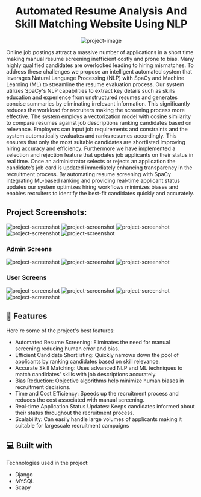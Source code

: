 <h1 align="center" id="title">Automated Resume Analysis And Skill Matching Website Using NLP</h1>

<p align="center"><img src="https://socialify.git.ci/vvenkatasaianand/Automated_Resume_Analysis_And_Skill_Matching_Website_using_NLP/image?custom_description=Django+Application&amp;description=1&amp;font=Bitter&amp;language=1&amp;name=1&amp;pattern=Transparent&amp;theme=Auto" alt="project-image"></p>

<p id="description">Online job postings attract a massive number of applications in a short time making manual resume screening inefficient costly and prone to bias. Many highly qualified candidates are overlooked leading to hiring mismatches. To address these challenges we propose an intelligent automated system that leverages Natural Language Processing (NLP) with SpaCy and Machine Learning (ML) to streamline the resume evaluation process. Our system utilizes SpaCy's NLP capabilities to extract key details such as skills education and experience from unstructured resumes and generates concise summaries by eliminating irrelevant information. This significantly reduces the workload for recruiters making the screening process more effective. The system employs a vectorization model with cosine similarity to compare resumes against job descriptions ranking candidates based on relevance. Employers can input job requirements and constraints and the system automatically evaluates and ranks resumes accordingly. This ensures that only the most suitable candidates are shortlisted improving hiring accuracy and efficiency. Furthermore we have implemented a selection and rejection feature that updates job applicants on their status in real time. Once an administrator selects or rejects an application the candidate’s job card is updated immediately enhancing transparency in the recruitment process. By automating resume screening with SpaCy integrating ML-based ranking and providing real-time applicant status updates our system optimizes hiring workflows minimizes biases and enables recruiters to identify the best-fit candidates quickly and accurately.</p>

<h2>Project Screenshots:</h2>

<img src="https://github.com/vvenkatasaianand/Automated_Resume_Analysis_And_Skill_Matching_Website_using_NLP/blob/main/Documentations/Screens/Main%20Screens/1.Home%20Screen.png" alt="project-screenshot" >

<img src="Documentations/Screens/Main Screens/2.Admin Login.png" alt="project-screenshot" >

<img src="https://github.com/vvenkatasaianand/Automated_Resume_Analysis_And_Skill_Matching_Website_using_NLP/blob/main/Documentations/Screens/Main%20Screens/3.User%20Login.png" alt="project-screenshot" >

<img src="Documentations/Screens/Main Screens/4. User Registration Page.png" alt="project-screenshot" >

<img src="Documentations/Screens/Main Screens/6.FeedBack Page.png" alt="project-screenshot" >

<h3>Admin Screens</h3>

<img src="https://github.com/vvenkatasaianand/Automated_Resume_Analysis_And_Skill_Matching_Website_using_NLP/blob/main/Documentations/Screens/Admin%20Screens/1.Admin%20DashBoard.png" alt="project-screenshot" >

<img src="Documentations/Screens/Admin Screens/2.Post Job.png" alt="project-screenshot" >

<img src="Documentations/Screens/Admin Screens/8.FeedBack View Page.png" alt="project-screenshot" >

<h3>User Screens</h3>

<img src="Documentations/Screens/User Screens/1.User DashBoard.png" alt="project-screenshot" >

<img src="Documentations/Screens/User Screens/2.View All Available page.png" alt="project-screenshot" >

<img src="Documentations/Screens/User Screens/4. Upload Resume Page.png" alt="project-screenshot" >

<img src="Documentations/Screens/User Screens/5. Congratulations alert .png" alt="project-screenshot" >


  
<h2>🧐 Features</h2>

Here're some of the project's best features:

*   Automated Resume Screening: Eliminates the need for manual screening reducing human error and bias.
*   Efficient Candidate Shortlisting: Quickly narrows down the pool of applicants by ranking candidates based on skill relevance.
*   Accurate Skill Matching: Uses advanced NLP and ML techniques to match candidates' skills with job descriptions accurately.
*   Bias Reduction: Objective algorithms help minimize human biases in recruitment decisions.
*   Time and Cost Efficiency: Speeds up the recruitment process and reduces the cost associated with manual screening.
*   Real-time Application Status Updates: Keeps candidates informed about their status throughout the recruitment process.
*   Scalability: Can easily handle large volumes of applicants making it suitable for largescale recruitment campaigns

  
  
<h2>💻 Built with</h2>

Technologies used in the project:

*   Django
*   MYSQL
*   Scapy
